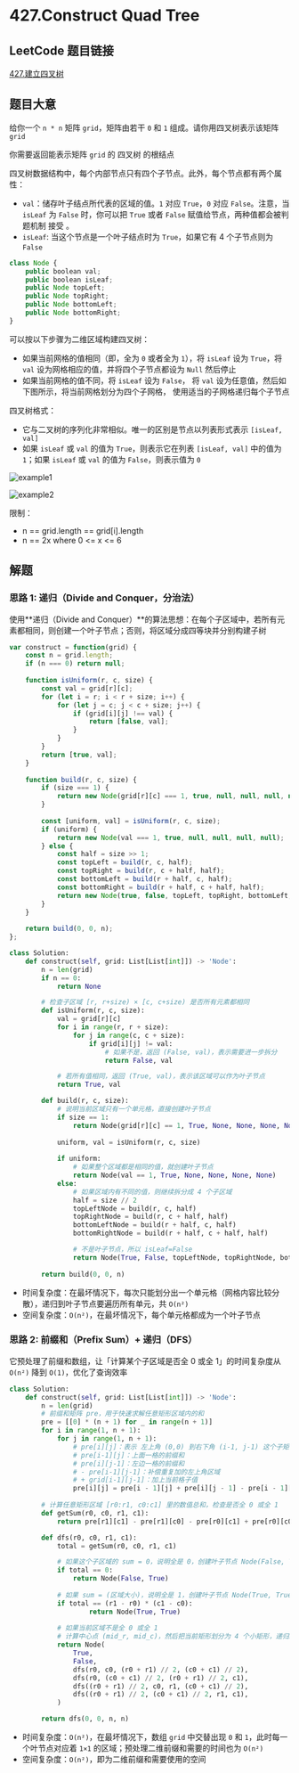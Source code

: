 # 427.Construct Quad Tree

## LeetCode 题目链接

[427.建立四叉树](https://leetcode.cn/problems/construct-quad-tree/)

## 题目大意

给你一个 `n * n` 矩阵 `grid`，矩阵由若干 `0` 和 `1` 组成。请你用四叉树表示该矩阵 `grid` 

你需要返回能表示矩阵 `grid` 的 四叉树 的根结点

四叉树数据结构中，每个内部节点只有四个子节点。此外，每个节点都有两个属性：
- `val`：储存叶子结点所代表的区域的值。`1` 对应 `True`，`0` 对应 `False`。注意，当 `isLeaf` 为 `False` 时，你可以把 `True` 或者 `False` 赋值给节点，两种值都会被判题机制 接受 。
- `isLeaf`: 当这个节点是一个叶子结点时为 `True`，如果它有 4 个子节点则为 `False` 

```js
class Node {
    public boolean val;
    public boolean isLeaf;
    public Node topLeft;
    public Node topRight;
    public Node bottomLeft;
    public Node bottomRight;
}
```

可以按以下步骤为二维区域构建四叉树：
- 如果当前网格的值相同（即，全为 `0` 或者全为 `1`），将 `isLeaf` 设为 `True`，将 `val` 设为网格相应的值，并将四个子节点都设为 `Null` 然后停止
- 如果当前网格的值不同，将 `isLeaf` 设为 `False`， 将 `val` 设为任意值，然后如下图所示，将当前网格划分为四个子网格，
使用适当的子网格递归每个子节点

四叉树格式：

- 它与二叉树的序列化非常相似。唯一的区别是节点以列表形式表示 `[isLeaf, val]` 
- 如果 `isLeaf` 或 `val` 的值为 `True`，则表示它在列表 `[isLeaf, val]` 中的值为 `1`；如果 `isLeaf` 或 `val` 的值为 `False`，则表示值为 `0` 

![example1](https://github.com/donnapersonal/picx-images-hosting/raw/master/image.6t79yopk7f.webp)

![example2](https://github.com/donnapersonal/picx-images-hosting/raw/master/image.70ahu4d2uu.webp)

限制：
- n == grid.length == grid[i].length
- n == 2x where 0 <= x <= 6

## 解题

### 思路 1: 递归（Divide and Conquer，分治法）

使用**递归（Divide and Conquer）**的算法思想：在每个子区域中，若所有元素都相同，则创建一个叶子节点；否则，将区域分成四等块并分别构建子树

```js
var construct = function(grid) {
    const n = grid.length;
    if (n === 0) return null;
    
    function isUniform(r, c, size) {
        const val = grid[r][c];
        for (let i = r; i < r + size; i++) {
            for (let j = c; j < c + size; j++) {
                if (grid[i][j] !== val) {
                    return [false, val];
                }
            }
        }
        return [true, val];
    }
    
    function build(r, c, size) {
        if (size === 1) {
            return new Node(grid[r][c] === 1, true, null, null, null, null);
        }
        
        const [uniform, val] = isUniform(r, c, size);
        if (uniform) {
            return new Node(val === 1, true, null, null, null, null);
        } else {
            const half = size >> 1;
            const topLeft = build(r, c, half);
            const topRight = build(r, c + half, half);
            const bottomLeft = build(r + half, c, half);
            const bottomRight = build(r + half, c + half, half);
            return new Node(true, false, topLeft, topRight, bottomLeft, bottomRight);
        }
    }
    
    return build(0, 0, n);
};
```
```python
class Solution:
    def construct(self, grid: List[List[int]]) -> 'Node':
        n = len(grid)
        if n == 0:
            return None

        # 检查子区域 [r, r+size) × [c, c+size) 是否所有元素都相同
        def isUniform(r, c, size):
            val = grid[r][c]
            for i in range(r, r + size):
                for j in range(c, c + size):
                    if grid[i][j] != val:
                        # 如果不是，返回 (False, val)，表示需要进一步拆分
                        return False, val

            # 若所有值相同，返回 (True, val)，表示该区域可以作为叶子节点
            return True, val

        def build(r, c, size):
            # 说明当前区域只有一个单元格，直接创建叶子节点
            if size == 1:
                return Node(grid[r][c] == 1, True, None, None, None, None)
            
            uniform, val = isUniform(r, c, size)
            
            if uniform:
                # 如果整个区域都是相同的值，就创建叶子节点
                return Node(val == 1, True, None, None, None, None)
            else:
                # 如果区域内有不同的值，则继续拆分成 4 个子区域
                half = size // 2
                topLeftNode = build(r, c, half)
                topRightNode = build(r, c + half, half)
                bottomLeftNode = build(r + half, c, half)
                bottomRightNode = build(r + half, c + half, half)

                # 不是叶子节点，所以 isLeaf=False
                return Node(True, False, topLeftNode, topRightNode, bottomLeftNode, bottomRightNode)
        
        return build(0, 0, n)
```

- 时间复杂度：在最坏情况下，每次只能划分出一个单元格（网格内容比较分散），递归到叶子节点要遍历所有单元，共 `O(n²)`
- 空间复杂度：`O(n²)`，在最坏情况下，每个单元格都成为一个叶子节点

### 思路 2: 前缀和（Prefix Sum）+ 递归（DFS）

它预处理了前缀和数组，让「计算某个子区域是否全 0 或全 1」的时间复杂度从 `O(n²)` 降到 `O(1)`，优化了查询效率

```python
class Solution:
    def construct(self, grid: List[List[int]]) -> 'Node':
        n = len(grid)
        # 前缀和矩阵 pre，用于快速求解任意矩形区域内的和
        pre = [[0] * (n + 1) for _ in range(n + 1)]
        for i in range(1, n + 1):
            for j in range(1, n + 1):
                # pre[i][j]：表示 左上角 (0,0) 到右下角 (i-1, j-1) 这个子矩阵的元素总和
                # pre[i-1][j]：上面一格的前缀和
                # pre[i][j-1]：左边一格的前缀和
                # - pre[i-1][j-1]：补偿重复加的左上角区域
                # + grid[i-1][j-1]：加上当前格子值
                pre[i][j] = pre[i - 1][j] + pre[i][j - 1] - pre[i - 1][j - 1] + grid[i - 1][j - 1]
        
        # 计算任意矩形区域 [r0:r1, c0:c1] 里的数值总和，检查是否全 0 或全 1
        def getSum(r0, c0, r1, c1):
            return pre[r1][c1] - pre[r1][c0] - pre[r0][c1] + pre[r0][c0]

        def dfs(r0, c0, r1, c1):
            total = getSum(r0, c0, r1, c1)

            # 如果这个子区域的 sum = 0，说明全是 0，创建叶子节点 Node(False, True)
            if total == 0:
                return Node(False, True)
            
            # 如果 sum = (区域大小)，说明全是 1，创建叶子节点 Node(True, True)
            if total == (r1 - r0) * (c1 - c0):
                    return Node(True, True)
            
            # 如果当前区域不是全 0 或全 1
            # 计算中心点 (mid_r, mid_c)，然后把当前矩形划分为 4 个小矩形，递归继续构建
            return Node(
                True,
                False,
                dfs(r0, c0, (r0 + r1) // 2, (c0 + c1) // 2),
                dfs(r0, (c0 + c1) // 2, (r0 + r1) // 2, c1),
                dfs((r0 + r1) // 2, c0, r1, (c0 + c1) // 2),
                dfs((r0 + r1) // 2, (c0 + c1) // 2, r1, c1),
            )

        return dfs(0, 0, n, n)
```

- 时间复杂度：`O(n²)`，在最坏情况下，数组 `grid` 中交替出现 `0` 和 `1`，此时每一个叶节点对应着 `1×1` 的区域；预处理二维前缀和需要的时间也为 `O(n²)`
- 空间复杂度：`O(n²)`，即为二维前缀和需要使用的空间